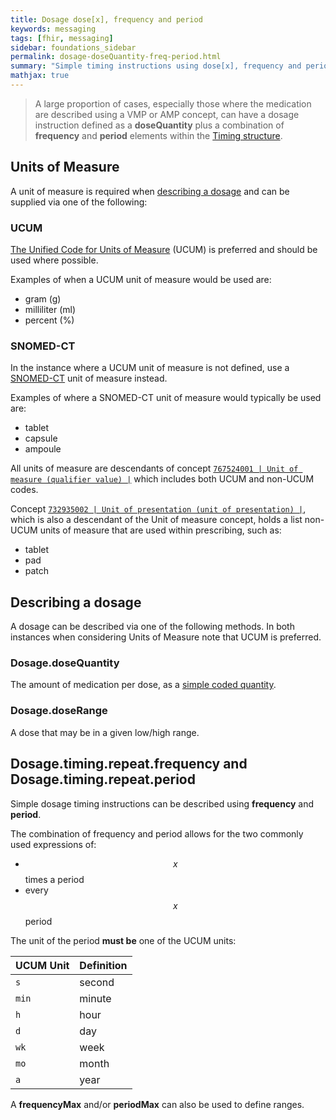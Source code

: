 ```yaml
---
title: Dosage dose[x], frequency and period
keywords: messaging
tags: [fhir, messaging]
sidebar: foundations_sidebar
permalink: dosage-doseQuantity-freq-period.html
summary: "Simple timing instructions using dose[x], frequency and period"
mathjax: true
---
```


> A large proportion of cases, especially those where the medication are described using a VMP or AMP concept, can have a dosage instruction defined as a **doseQuantity** plus a combination of **frequency** and **period** elements within the [Timing structure](http://hl7.org/fhir/STU3/datatypes.html#Timing).

## Units of Measure

A unit of measure is required when [describing a dosage](#describing-a-dose) and can be supplied via one of the following:

### UCUM

[The Unified Code for Units of Measure](http://unitsofmeasure.org) (UCUM) is preferred and should be used where possible.

Examples of when a UCUM unit of measure would be used are:

- gram (g)
- milliliter (ml)
- percent (%)

### SNOMED-CT

In the instance where a UCUM unit of measure is not defined, use a [SNOMED-CT](https://datadictionary.nhs.uk/data_elements/unit_of_measurement__snomed_ct_dm_d_.html) unit of measure instead.

Examples of where a SNOMED-CT unit of measure would typically be used are:

- tablet
- capsule
- ampoule

All units of measure are descendants of concept [`767524001 | Unit of measure (qualifier value) |`](https://termbrowser.nhs.uk/?perspective=full&conceptId1=767524001&edition=uk-edition,999000691000001104) which includes both UCUM and non-UCUM codes.

Concept [`732935002 | Unit of presentation (unit of presentation) |`](https://termbrowser.nhs.uk/?perspective=full&conceptId1=732935002&edition=uk-edition), which is also a descendant of the Unit of measure concept, holds a list non-UCUM units of measure that are used within prescribing, such as:

- tablet
- pad
- patch

## Describing a dosage

A dosage can be described via one of the following methods. In both instances when considering Units of Measure note that UCUM is preferred.

### Dosage.doseQuantity

The amount of medication per dose, as a [simple coded quantity](http://hl7.org/fhir/STU3/datatypes.html#SimpleQuantity).

<script src="https://gist.github.com/IOPS-DEV/f57f25fa61f77bdf837919d0e676b2b2.js"></script>

### Dosage.doseRange

A dose that may be in a given low/high range.

<script src="https://gist.github.com/IOPS-DEV/8e95e65ffbcae8b797b5f5d0cf76274d.js"></script>

## Dosage.timing.repeat.frequency and Dosage.timing.repeat.period

Simple dosage timing instructions can be described using **frequency** and **period**.

The combination of frequency and period allows for the two commonly used expressions of:

- $$x$$ times a period
- every $$x$$ period

The unit of the period **must be** one of the UCUM units:

| UCUM Unit | Definition |
| --------- | ---------- |
| `s`       | second     |
| `min`     | minute     |
| `h`       | hour       |
| `d`       | day        |
| `wk`      | week       |
| `mo`      | month      |
| `a`       | year       |

A **frequencyMax** and/or **periodMax** can also be used to define ranges.

<script src="https://gist.github.com/IOPS-DEV/9b76d9da1ef82906bd2cd3e49ce5beb1.js"></script>
